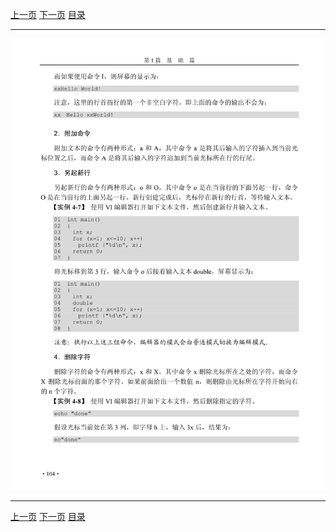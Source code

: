 [上一页](116.md) [下一页](118.md) [目录](../README.md)

***

![117](../images/117.png)

***

[上一页](116.md) [下一页](118.md) [目录](../README.md)
